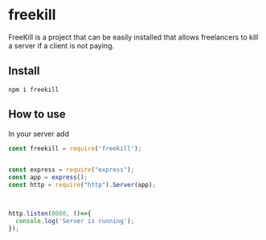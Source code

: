 # freekill
FreeKill is a project that can be easily installed that allows freelancers to kill a server if a client is not paying.

## Install

```
npm i freekill
```
## How to use
In your server add
``` javascript
const freekill = require('freekill');
```
``` javascript

const express = require("express");
const app = express();
const http = require("http").Server(app);



http.listen(8080, ()=>{
  console.log('Server is running');
});

```